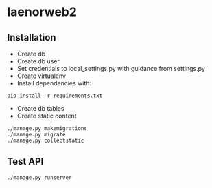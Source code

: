 # laenorweb2

## Installation
* Create db
* Create db user
* Set credentials to local_settings.py with guidance from settings.py
* Create virtualenv
* Install dependencies with:

```
pip install -r requirements.txt
```

* Create db tables
* Create static content

```
./manage.py makemigrations
./manage.py migrate
./manage.py collectstatic
```

## Test API
```
./manage.py runserver
```
